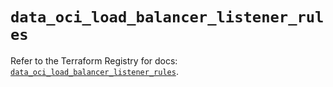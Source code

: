 # `data_oci_load_balancer_listener_rules`

Refer to the Terraform Registry for docs: [`data_oci_load_balancer_listener_rules`](https://registry.terraform.io/providers/hashicorp/oci/7.19.0/docs/data-sources/load_balancer_listener_rules).
